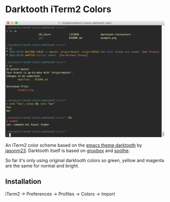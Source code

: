 # Darktooth iTerm2 Colors

![](example.png)

An iTerm2 color scheme based on the [emacs theme darktooth](https://github.com/emacsfodder/emacs-theme-darktooth) by [jasonm23](https://github.com/jasonm23).
Darktooth itself is based on [gruvbox](https://github.com/Greduan/emacs-theme-gruvbox) and [soothe](https://github.com/emacsfodder/emacs-soothe-theme).

So far it's only using original darktooth colors so green, yellow and magenta are the same for normal and bright.

## Installation

iTerm2 -> Preferences -> Profiles -> Colors -> Import
